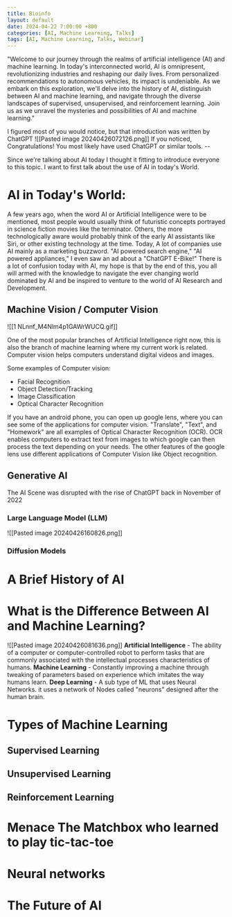 ```yaml
---
title: Bioinfo
layout: default
date: 2024-04-22 7:00:00 +800
categories: [AI, Machine Learning, Talks]
tags: [AI, Machine Learning, Talks, Webinar]
---
```

"Welcome to our journey through the realms of artificial intelligence (AI) and machine learning. In today's interconnected world, AI is omnipresent, revolutionizing industries and reshaping our daily lives. From personalized recommendations to autonomous vehicles, its impact is undeniable. As we embark on this exploration, we'll delve into the history of AI, distinguish between AI and machine learning, and navigate through the diverse landscapes of supervised, unsupervised, and reinforcement learning. Join us as we unravel the mysteries and possibilities of AI and machine learning."

I figured most of you would notice, but that introduction was written by ChatGPT
![[Pasted image 20240426072126.png]]
If you noticed, Congratulations! You most likely have used ChatGPT or similar tools. --

Since we're talking about AI today I thought it fitting to introduce everyone to this topic. I want to first talk about the use of AI in today's World.

# AI in Today's World:

A few years ago, when the word AI or Artificial Intelligence were to be mentioned, most people would usually think of futuristic concepts portrayed in science fiction movies like the terminator. Others, the more technologically aware would probably think of the early AI assistants like Siri, or other existing technology at the time. Today, A lot of companies use AI mainly as a marketing buzzword. "AI powered search engine," "AI powered appliances," I even saw an ad about a "ChatGPT E-Bike!" There is a lot of confusion today with AI, my hope is that by the end of this, you all will armed with the knowledge to navigate the ever changing world dominated by AI and be inspired to venture to the world of AI Research and Development.

## Machine Vision / Computer Vision
![[1 NLnnf_M4Nlm4p1GAWrWUCQ.gif]]

One of the most popular branches of Artificial Intelligence right now, this is also the branch of machine learning where my current work is related. Computer vision helps computers understand digital videos and images. 

Some examples of Computer vision:
- Facial Recognition
- Object Detection/Tracking
- Image Classification
- Optical Character Recognition

If you have an android phone, you can open up google lens, where you can see some of the applications for computer vision. "Translate", "Text", and "Homework" are all examples of Optical Character Recognition (OCR). OCR enables computers to extract text from images to which google can then process the text depending on your needs. The other features of the google lens use different applications of Computer Vision like Object recognition.

## Generative AI

The AI Scene was disrupted with the rise of ChatGPT back in November of 2022

### Large Language Model (LLM)
![[Pasted image 20240426160826.png]]

### Diffusion Models

# A Brief History of AI


# What is the Difference Between AI and Machine Learning?

![[Pasted image 20240426081636.png]]
**Artificial Intelligence** - The ability of a computer or computer-controlled robot to perform tasks that are commonly associated with the intellectual processes characteristics of humans.
**Machine Learning** - Constantly improving a machine through tweaking of parameters based on experience which imitates the way humans learn. 
**Deep Learning** - A sub type of ML that uses Neural Networks. it uses a network of Nodes called "neurons" designed after the human brain.

# Types of Machine Learning

## Supervised Learning

## Unsupervised Learning

## Reinforcement Learning


# Menace The Matchbox who learned to play tic-tac-toe


# Neural networks


# The Future of AI

